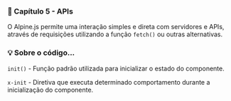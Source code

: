 ### 📙 Capítulo 5 - APIs

O Alpine.js permite uma interação simples e direta com servidores e APIs, através de requisições utilizando a função `fetch()` ou outras alternativas.

### 💡 Sobre o código...

`init()` - Função padrão utilizada para inicializar o estado do componente.

`x-init` - Diretiva que executa determinado comportamento durante a inicialização do componente.